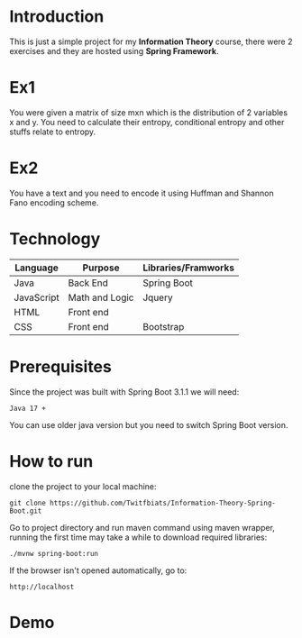 # Introduction

This is just a simple project for my **Information Theory** course, there were 2 exercises and they are hosted using **Spring Framework**.

# Ex1

You were given a matrix of size mxn which is the distribution of 2 variables x and y. You need to calculate their entropy, conditional entropy and other stuffs relate to entropy.

# Ex2

You have a text and you need to encode it using Huffman and Shannon Fano encoding scheme.

# Technology

|Language                |Purpose                        |Libraries/Framworks                 |
|----------------|-------------------------------|-----------------------------|
|Java            |      Back End     |Spring Boot            
|JavaScript          |Math and Logic            |Jquery
|HTML          |Front end|
|CSS          |Front end|Bootstrap

# Prerequisites

Since the project was built with Spring Boot 3.1.1 we will need:

    Java 17 +
You can use older java version but you need to switch Spring Boot version.

# How to run

clone the project to your local machine:

    git clone https://github.com/Twitfbiats/Information-Theory-Spring-Boot.git
Go to project directory and  run maven command using maven wrapper, running 
the first tỉme may take a while to download required libraries:

    ./mvnw spring-boot:run
If the browser isn't opened automatically, go to:

    http://localhost
    
# Demo

